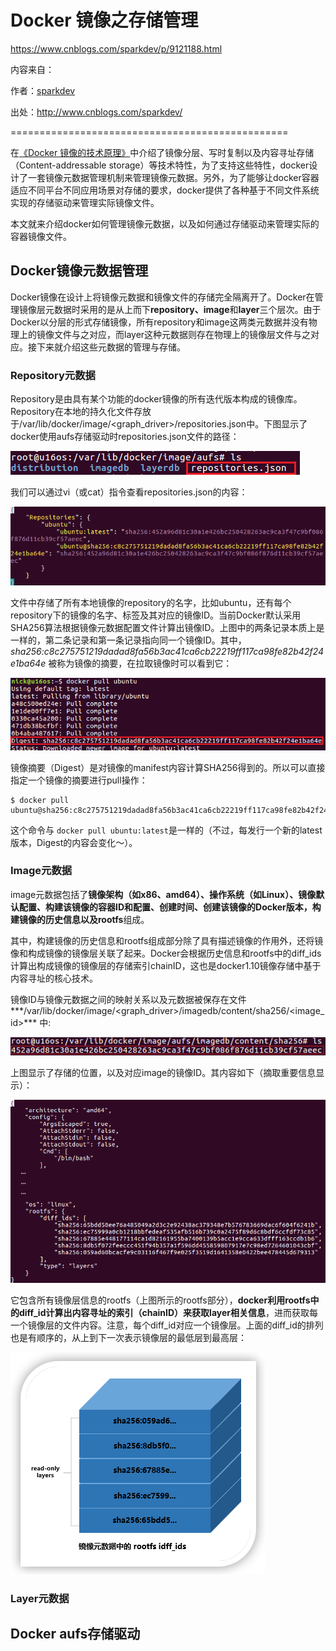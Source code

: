 # Docker 镜像之存储管理

https://www.cnblogs.com/sparkdev/p/9121188.html

内容来自：

作者：[sparkdev](http://www.cnblogs.com/sparkdev/)

出处：http://www.cnblogs.com/sparkdev/

================================================

在[《Docker 镜像的技术原理》](./Docker_Theory.md)中介绍了镜像分层、写时复制以及内容寻址存储（Content-addressable storage）等技术特性，为了支持这些特性，docker设计了一套镜像元数据管理机制来管理镜像元数据。另外，为了能够让docker容器适应不同平台不同应用场景对存储的要求，docker提供了各种基于不同文件系统实现的存储驱动来管理实际镜像文件。

本文就来介绍docker如何管理镜像元数据，以及如何通过存储驱动来管理实际的容器镜像文件。

## Docker镜像元数据管理

Docker镜像在设计上将镜像元数据和镜像文件的存储完全隔离开了。Docker在管理镜像层元数据时采用的是从上而下**repository、image**和**layer**三个层次。由于Docker以分层的形式存储镜像，所有repository和image这两类元数据并没有物理上的镜像文件与之对应，而layer这种元数据则存在物理上的镜像层文件与之对应。接下来就介绍这些元数据的管理与存储。

### Repository元数据

Repository是由具有某个功能的docker镜像的所有迭代版本构成的镜像库。Repository在本地的持久化文件存放于/var/lib/docker/image/<graph_driver>/repositories.json中。下图显示了docker使用aufs存储驱动时repositories.json文件的路径：

![](./images/Docker_metadata_repositories.png)

我们可以通过vi（或cat）指令查看repositories.json的内容：

![](./images/Docker_metadata_repositories_content.png)

文件中存储了所有本地镜像的repository的名字，比如ubuntu，还有每个repository下的镜像的名字、标签及其对应的镜像ID。当前Docker默认采用SHA256算法根据镜像元数据配置文件计算出镜像ID。上图中的两条记录本质上是一样的，第二条记录和第一条记录指向同一个镜像ID。其中，*sha256:c8c275751219dadad8fa56b3ac41ca6cb22219ff117ca98fe82b42f24e1ba64e* 被称为镜像的摘要，在拉取镜像时可以看到它：

![](./images/Docker_pull_digest.png)

镜像摘要（Digest）是对镜像的manifest内容计算SHA256得到的。所以可以直接指定一个镜像的摘要进行pull操作：

```shell
$ docker pull ubuntu@sha256:c8c275751219dadad8fa56b3ac41ca6cb22219ff117ca98fe82b42f24e1ba64e
```

这个命令与 `docker pull ubuntu:latest`是一样的（不过，每发行一个新的latest版本，Digest的内容会变化～）。

### Image元数据

image元数据包括了**镜像架构（如x86、amd64）、操作系统（如Linux）、镜像默认配置、构建该镜像的容器ID和配置、创建时间、创建该镜像的Docker版本，构建镜像的历史信息以及rootfs**组成。

其中，构建镜像的历史信息和rootfs组成部分除了具有描述镜像的作用外，还将镜像和构成镜像的镜像层关联了起来。Docker会根据历史信息和rootfs中的diff_ids计算出构成镜像的镜像层的存储索引chainID，这也是docker1.10镜像存储中基于内容寻址的核心技术。

镜像ID与镜像元数据之间的映射关系以及元数据被保存在文件***/var/lib/docker/image/<graph_driver>/imagedb/content/sha256/<image_id>*** 中:

![](./images/Docker_metadata_id_storage.png)

上图显示了存储的位置，以及对应image的镜像ID。其内容如下（摘取重要信息显示）：

![](./images/Docker_metadata_image_content.png)

它包含所有镜像层信息的rootfs（上图所示的rootfs部分），**docker利用rootfs中的diff_id计算出内容寻址的索引（chainID）来获取layer相关信息**，进而获取每一个镜像层的文件内容。注意，每个diff_id对应一个镜像层。上面的diff_id的排列也是有顺序的，从上到下一次表示镜像层的最低层到最高层：

![](./images/Docker_image_layer.png)

### Layer元数据



## Docker aufs存储驱动

